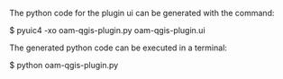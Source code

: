 The python code for the plugin ui can be generated with the command:

$ pyuic4 -xo oam-qgis-plugin.py oam-qgis-plugin.ui

The generated python code can be executed in a terminal:

$ python oam-qgis-plugin.py 
